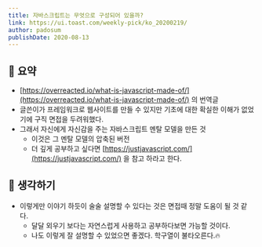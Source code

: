```yaml
---
title: 자바스크립트는 무엇으로 구성되어 있을까?
link: https://ui.toast.com/weekly-pick/ko_20200219/
author: padosum
publishDate: 2020-08-13
---
```

## 📝 요약 
- [https://overreacted.io/what-is-javascript-made-of/](https://overreacted.io/what-is-javascript-made-of/) 의 번역글  
- 글쓴이가 프레임워크로 웹사이트를 만들 수 있지만 기초에 대한 확실한 이해가 없었기에 구직 면접을 두려워했다.  
- 그래서 자신에게 자신감을 주는 자바스크립트 멘탈 모델을 만든 것  
    - 이것은 그 멘탈 모델의 압축된 버전 
    - 더 깊게 공부하고 싶다면 [https://justjavascript.com/](https://justjavascript.com/) 을 참고 하라고 한다.  
## 🤔 생각하기 
- 이렇게만 이야기 하듯이 술술 설명할 수 있다는 것은 면접때 정말 도움이 될 것 같다.  
  - 달달 외우기 보다는 자연스럽게 사용하고 공부하다보면 가능할 것이다.  
  - 나도 이렇게 잘 설명할 수 있었으면 좋겠다. 학구열이 불타오른다.🔥